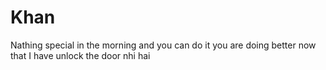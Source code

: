 # Khan
Nathing special in the morning and you can do it you are doing better now that I have unlock the door nhi hai 
